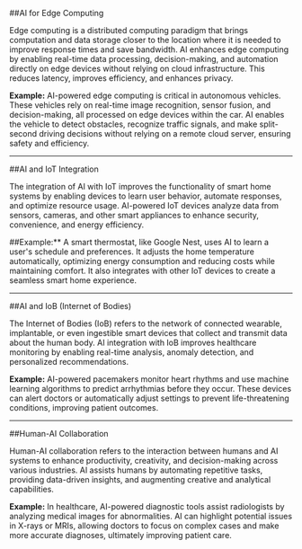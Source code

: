 ##AI for Edge Computing

Edge computing is a distributed computing paradigm that brings computation and data storage closer to the location where it is needed to improve response times and save bandwidth. AI enhances edge computing by enabling real-time data processing, decision-making, and automation directly on edge devices without relying on cloud infrastructure. This reduces latency, improves efficiency, and enhances privacy.

**Example:**
AI-powered edge computing is critical in autonomous vehicles. These vehicles rely on real-time image recognition, sensor fusion, and decision-making, all processed on edge devices within the car. AI enables the vehicle to detect obstacles, recognize traffic signals, and make split-second driving decisions without relying on a remote cloud server, ensuring safety and efficiency.

---

##AI and IoT Integration

The integration of AI with IoT improves the functionality of smart home systems by enabling devices to learn user behavior, automate responses, and optimize resource usage. AI-powered IoT devices analyze data from sensors, cameras, and other smart appliances to enhance security, convenience, and energy efficiency.

##Example:**
A smart thermostat, like Google Nest, uses AI to learn a user's schedule and preferences. It adjusts the home temperature automatically, optimizing energy consumption and reducing costs while maintaining comfort. It also integrates with other IoT devices to create a seamless smart home experience.

---

##AI and IoB (Internet of Bodies)

The Internet of Bodies (IoB) refers to the network of connected wearable, implantable, or even ingestible smart devices that collect and transmit data about the human body. AI integration with IoB improves healthcare monitoring by enabling real-time analysis, anomaly detection, and personalized recommendations.

**Example:**
AI-powered pacemakers monitor heart rhythms and use machine learning algorithms to predict arrhythmias before they occur. These devices can alert doctors or automatically adjust settings to prevent life-threatening conditions, improving patient outcomes.

---

##Human-AI Collaboration

Human-AI collaboration refers to the interaction between humans and AI systems to enhance productivity, creativity, and decision-making across various industries. AI assists humans by automating repetitive tasks, providing data-driven insights, and augmenting creative and analytical capabilities.

**Example:**
In healthcare, AI-powered diagnostic tools assist radiologists by analyzing medical images for abnormalities. AI can highlight potential issues in X-rays or MRIs, allowing doctors to focus on complex cases and make more accurate diagnoses, ultimately improving patient care.

